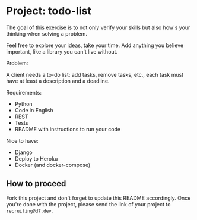 # Project: todo-list

The goal of this exercise is to not only verify your skills but also how's your thinking when solving a problem.

Feel free to explore your ideas, take your time. Add anything you believe important, like a library you can't live without.

Problem:

A client needs a to-do list: add tasks, remove tasks, etc., each task must have at least a description and a deadline.

Requirements:

- Python
- Code in English
- REST
- Tests
- README with instructions to run your code

Nice to have:

- Django
- Deploy to Heroku
- Docker (and docker-compose)

## How to proceed
Fork this project and don't forget to update this README accordingly. Once you're done with the project, please send the link of your project to `recruiting@d7.dev`.
